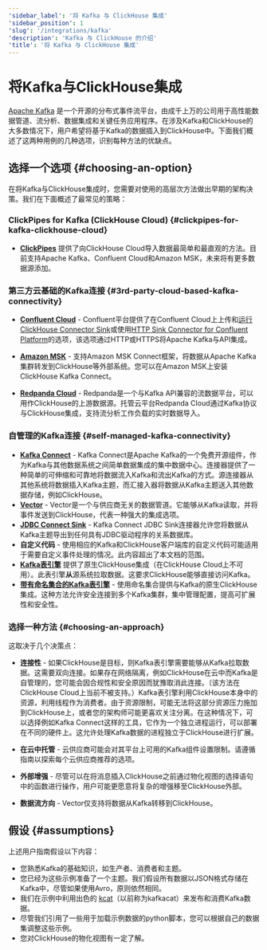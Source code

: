 ```yaml
---
'sidebar_label': '将 Kafka 与 ClickHouse 集成'
'sidebar_position': 1
'slug': '/integrations/kafka'
'description': 'Kafka 与 ClickHouse 的介绍'
'title': '将 Kafka 与 ClickHouse 集成'
---
```



# 将Kafka与ClickHouse集成

[Apache Kafka](https://kafka.apache.org/) 是一个开源的分布式事件流平台，由成千上万的公司用于高性能数据管道、流分析、数据集成和关键任务应用程序。在涉及Kafka和ClickHouse的大多数情况下，用户希望将基于Kafka的数据插入到ClickHouse中。下面我们概述了这两种用例的几种选项，识别每种方法的优缺点。

## 选择一个选项 {#choosing-an-option}

在将Kafka与ClickHouse集成时，您需要对使用的高层次方法做出早期的架构决策。我们在下面概述了最常见的策略：

### ClickPipes for Kafka (ClickHouse Cloud) {#clickpipes-for-kafka-clickhouse-cloud}
* [**ClickPipes**](../clickpipes/kafka.md) 提供了向ClickHouse Cloud导入数据最简单和最直观的方法。目前支持Apache Kafka、Confluent Cloud和Amazon MSK，未来将有更多数据源添加。

### 第三方云基础的Kafka连接 {#3rd-party-cloud-based-kafka-connectivity}
* [**Confluent Cloud**](./confluent/index.md) - Confluent平台提供了在Confluent Cloud上上传和[运行ClickHouse Connector Sink](./confluent/custom-connector.md)或使用[HTTP Sink Connector for Confluent Platform](./confluent/kafka-connect-http.md)的选项，该选项通过HTTP或HTTPS将Apache Kafka与API集成。

* [**Amazon MSK**](./msk/index.md) - 支持Amazon MSK Connect框架，将数据从Apache Kafka集群转发到ClickHouse等外部系统。您可以在Amazon MSK上安装ClickHouse Kafka Connect。

* [**Redpanda Cloud**](https://cloud.redpanda.com/) - Redpanda是一个与Kafka API兼容的流数据平台，可以用作ClickHouse的上游数据源。托管云平台Redpanda Cloud通过Kafka协议与ClickHouse集成，支持流分析工作负载的实时数据导入。

### 自管理的Kafka连接 {#self-managed-kafka-connectivity}
* [**Kafka Connect**](./kafka-clickhouse-connect-sink.md) - Kafka Connect是Apache Kafka的一个免费开源组件，作为Kafka与其他数据系统之间简单数据集成的集中数据中心。连接器提供了一种简单的可伸缩和可靠地将数据流入Kafka和流出Kafka的方式。源连接器从其他系统将数据插入Kafka主题，而汇接入器将数据从Kafka主题送入其他数据存储，例如ClickHouse。
* [**Vector**](./kafka-vector.md) - Vector是一个与供应商无关的数据管道。它能够从Kafka读取，并将事件发送到ClickHouse，代表一种强大的集成选项。
* [**JDBC Connect Sink**](./kafka-connect-jdbc.md) - Kafka Connect JDBC Sink连接器允许您将数据从Kafka主题导出到任何具有JDBC驱动程序的关系数据库。
* **自定义代码** - 使用相应的Kafka和ClickHouse客户端库的自定义代码可能适用于需要自定义事件处理的情况。此内容超出了本文档的范围。
* [**Kafka表引擎**](./kafka-table-engine.md) 提供了原生ClickHouse集成（在ClickHouse Cloud上不可用）。此表引擎**从**源系统拉取数据。这要求ClickHouse能够直接访问Kafka。
* [**带有命名集合的Kafka表引擎**](./kafka-table-engine-named-collections.md) - 使用命名集合提供与Kafka的原生ClickHouse集成。这种方法允许安全连接到多个Kafka集群，集中管理配置，提高可扩展性和安全性。

### 选择一种方法 {#choosing-an-approach}
这取决于几个决策点：

* **连接性** - 如果ClickHouse是目标，则Kafka表引擎需要能够从Kafka拉取数据。这需要双向连接。如果存在网络隔离，例如ClickHouse在云中而Kafka是自管理的，您可能会因合规性和安全原因而犹豫取消此连接。（该方法在ClickHouse Cloud上当前不被支持。）Kafka表引擎利用ClickHouse本身中的资源，利用线程作为消费者。由于资源限制，可能无法将这部分资源压力施加到ClickHouse上，或者您的架构师可能更喜欢关注分离。在这种情况下，可以选择例如Kafka Connect这样的工具，它作为一个独立进程运行，可以部署在不同的硬件上。这允许处理Kafka数据的进程独立于ClickHouse进行扩展。

* **在云中托管** - 云供应商可能会对其平台上可用的Kafka组件设置限制。请遵循指南以探索每个云供应商推荐的选项。

* **外部增强** - 尽管可以在将消息插入ClickHouse之前通过物化视图的选择语句中的函数进行操作，用户可能更愿意将复杂的增强移至ClickHouse外部。

* **数据流方向** - Vector仅支持将数据从Kafka转移到ClickHouse。

## 假设 {#assumptions}

上述用户指南假设以下内容：

* 您熟悉Kafka的基础知识，如生产者、消费者和主题。
* 您已经为这些示例准备了一个主题。我们假设所有数据以JSON格式存储在Kafka中，尽管如果使用Avro，原则依然相同。
* 我们在示例中利用出色的 [kcat](https://github.com/edenhill/kcat)（以前称为kafkacat）来发布和消费Kafka数据。
* 尽管我们引用了一些用于加载示例数据的python脚本，您可以根据自己的数据集调整这些示例。
* 您对ClickHouse的物化视图有一定了解。
